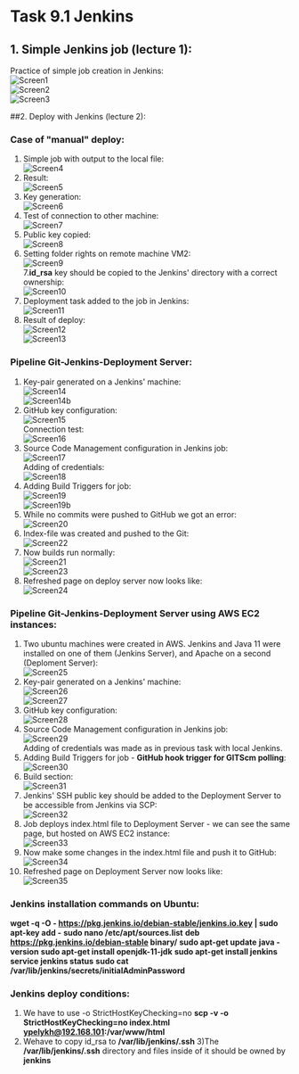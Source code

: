 # Task 9.1 Jenkins  

## 1. Simple Jenkins job (lecture 1):  
Practice of simple job creation in Jenkins:  
![Screen1](./task_images/Screenshot_1.png)  
![Screen2](./task_images/Screenshot_2.png)  
![Screen3](./task_images/Screenshot_3.png)  

##2. Deploy with Jenkins (lecture 2):   
### Case of "manual" deploy:  
1. Simple job with output to the local file:  
![Screen4](./task_images/Screenshot_4.png)  
2. Result:  
![Screen5](./task_images/Screenshot_5.png)  
3. Key generation:  
![Screen6](./task_images/Screenshot_6.png)  
4. Test of connection to other machine:  
![Screen7](./task_images/Screenshot_7.png)  
5. Public key copied:  
![Screen8](./task_images/Screenshot_8.png)  
6. Setting folder rights on remote machine VM2:  
![Screen9](./task_images/Screenshot_9.png)  
7.**id_rsa** key should be copied to the Jenkins' directory with a correct ownership:  
![Screen10](./task_images/Screenshot_10.png)  
8. Deployment task added to the job in Jenkins:  
![Screen11](./task_images/Screenshot_11.png)  
9. Result of deploy:  
![Screen12](./task_images/Screenshot_12.png)  
![Screen13](./task_images/Screenshot_13.png)  

### Pipeline Git-Jenkins-Deployment Server:  
1. Key-pair generated on a Jenkins' machine:  
![Screen14](./task_images/Screenshot_14.png)  
![Screen14b](./task_images/Screenshot_14b.png)  
2. GitHub key configuration:  
![Screen15](./task_images/Screenshot_15.png)  
Connection test:  
![Screen16](./task_images/Screenshot_16.png)  
3. Source Code Management configuration in Jenkins job:  
![Screen17](./task_images/Screenshot_17.png)  
Adding of credentials:  
![Screen18](./task_images/Screenshot_18.png)  
4. Adding Build Triggers for job:  
![Screen19](./task_images/Screenshot_19.png)  
![Screen19b](./task_images/Screenshot_19b.png)  
5. While no commits were pushed to GitHub we got an error:  
![Screen20](./task_images/Screenshot_20.png)  
6. Index-file was created and pushed to the Git:  
![Screen22](./task_images/Screenshot_22.png)  
7. Now builds run normally:  
![Screen21](./task_images/Screenshot_21.png)  
![Screen23](./task_images/Screenshot_23.png)  
8. Refreshed page on deploy server now looks like:  
![Screen24](./task_images/Screenshot_24.png)  

### Pipeline Git-Jenkins-Deployment Server using AWS EC2 instances:  
1. Two ubuntu machines were created in AWS. Jenkins and Java 11 were installed on one of them (Jenkins Server), and Apache on a second (Deploment Server):  
![Screen25](./task_images/Screenshot_25.png)  
2. Key-pair generated on a Jenkins' machine:  
![Screen26](./task_images/Screenshot_26.png)  
![Screen27](./task_images/Screenshot_27.png)  
3. GitHub key configuration:  
![Screen28](./task_images/Screenshot_28.png)  
4. Source Code Management configuration in Jenkins job:  
![Screen29](./task_images/Screenshot_29.png)  
Adding of credentials was made as in previous task with local Jenkins.  
5. Adding Build Triggers for job - **GitHub hook trigger for GITScm polling**:  
![Screen30](./task_images/Screenshot_30.png)  
6. Build section:  
![Screen31](./task_images/Screenshot_31.png)  
7. Jenkins' SSH public key should be added to the Deployment Server to be accessible from Jenkins via SCP:  
![Screen32](./task_images/Screenshot_32.png)  
8. Job deploys index.html file to Deployment Server - we can see the same page, but hosted on AWS EC2 instance:  
![Screen33](./task_images/Screenshot_33.png)  
8. Now make some changes in the index.html file and push it to GitHub:  
![Screen34](./task_images/Screenshot_34.png)  
9. Refreshed page on Deployment Server now looks like:  
![Screen35](./task_images/Screenshot_35.png)  

### Jenkins installation commands on Ubuntu:
**wget -q -O - https://pkg.jenkins.io/debian-stable/jenkins.io.key | sudo apt-key add -**
**sudo nano /etc/apt/sources.list**
	**deb https://pkg.jenkins.io/debian-stable binary/**
**sudo apt-get update**
**java -version**
**sudo apt-get install openjdk-11-jdk**
**sudo apt-get install jenkins**
**service jenkins status**
**sudo cat /var/lib/jenkins/secrets/initialAdminPassword**

### Jenkins deploy conditions:  
1) We have to use -o StrictHostKeyChecking=no
**scp -v -o StrictHostKeyChecking=no index.html ypelykh@192.168.101:/var/www/html**
2) Wehave to copy id_rsa to **/var/lib/jenkins/.ssh**
3)The **/var/lib/jenkins/.ssh** directory and files inside of it should be owned by **jenkins**
